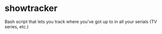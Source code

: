 # showtracker
Bash script that lets you track where you've got up to in all your serials (TV series, etc.)
